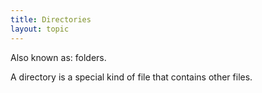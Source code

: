 ```yaml
---
title: Directories
layout: topic
---
```


Also known as: folders.

A directory is a special kind of file that contains other files.
